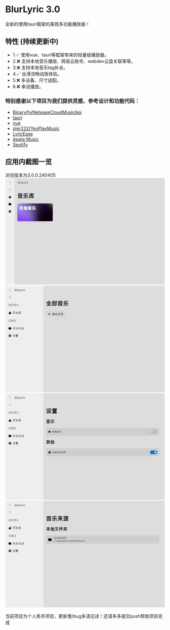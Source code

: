# BlurLyric 3.0
<p>全新的使用tauri框架的美观多功能播放器！</p>

## 特性 (持续更新中)
- 1.✅ 使用vue、tauri等框架带来的轻量级播放器。
- 2.❌ 支持本地音乐播放、网易云账号、webdev云盘关联等等。
- 3.❌ 支持本地音乐tag补全。
- 4.✅ 丝滑流畅动效体验。
- 5.❌ 多设备、尺寸适配。
- 6.❌ 串流播放。

### 特别感谢以下项目为我们提供灵感、参考设计和功能代码：
- [Binaryify/NeteaseCloudMusicApi](https://github.com/Binaryify/NeteaseCloudMusicApi)
- [tauri](https://tauri.app/)
- [vue](https://vue3js.cn/)
- [qier222/YesPlayMusic](https://github.com/qier222/YesPlayMusic)
- [LyricEase](https://apps.microsoft.com/store/detail/lyricease/9N1MKDF0F4GT?hl=zh-cn&gl=CN)
- [Apple Music](https://www.apple.com/apple-music/)
- [Spotify](https://www.spotify.com/)

## 应用内截图一览 
<span>浏览版本为3.0.0.240405</span>
<img src='./public/screenshot3.png'>
<img src='./public/screenshot.png'>
<img src='./public/screenshot1.png'>
<img src='./public/screenshot2.png'>

当前项目为个人练手项目，更新慢/bug多请见谅！还请多多提交push帮助项目完成